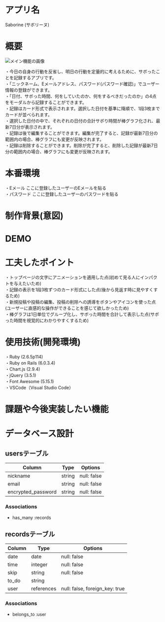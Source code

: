 # アプリ名

Saborine (サボリーヌ)

# 概要
![メイン機能の画像](https://user-images.githubusercontent.com/73570767/102845371-c5b55580-4450-11eb-9aee-03b44da8dea1.jpg)<br>

・今日の自身の行動を反省し、明日の行動を定量的に考えるために、サボったことを記録するアプリです。<br>
・「ニックネーム、Eメールアドレス、パスワード(パスワード確認)」でユーザー情報の登録ができます。<br>
・「日付、サボった時間、何をしていたのか、何をするべきだったのか」の4点をモーダルから記録することができます。<br>
・記録はカード形式で表示されます。選択した日付を基準に降順で、1段3枚までカードが並べられます。<br>
・選択した日付の中で、それぞれの日付の合計サボり時間が棒グラフ化され、最新7日分が表示されます。<br>
・記録は後で編集することができます。編集が完了すると、記録が最新7日分の範囲内の場合、棒グラフにも変更が反映されます。<br>
・記録は削除することができます。削除が完了すると、削除した記録が最新7日分の範囲内の場合、棒グラフにも変更が反映されます。<br>

# 本番環境

<!-- ここにデプロイしたアプリのURLを貼る -->

・Eメール ここに登録したユーザーのEメールを貼る<br>
・パスワード ここに登録したユーザーのパスワードを貼る<br>

# 制作背景(意図)

# DEMO

# 工夫したポイント
・トップページの文字にアニメーションを適用した点(初めて見る人にインパクトを与えたいため)<br>
・記録の表示を1段3枚ずつのカード形式にした点(後から見返す時に見やすくするため)<br>
・新規投稿や投稿の編集、投稿の削除への誘導をボタンやアイコンを使った点(ユーザーに直感的な操作ができることを感じて欲しかったため)<br>
・棒グラフは1日単位でグループ化し、サボった時間を合計して表示した点(サボった時間を視覚的にわかりやすくするため)<br>

# 使用技術(開発環境)
・Ruby (2.6.5p114)<br>
・Ruby on Rails (6.0.3.4)<br>
・Chart.js (2.9.4)<br>
・jQuery (3.5.1)<br>
・Font Awesome (5.15.1)<br>
・VSCode（Visual Studio Code）<br>

# 課題や今後実装したい機能

# データベース設計

## usersテーブル

| Column             | Type   | Options     |
| ------------------ | ------ | ----------- |
| nickname           | string | null: false |
| email              | string | null: false |
| encrypted_password | string | null: false |

### Associations

- has_many :records

## recordsテーブル

| Column | Type       | Options                        |
| ------ | ---------- | ------------------------------ |
| date   | date       | null: false                    |
| time   | integer    | null: false                    |
| skip   | string     | null: false                    |
| to_do  | string     |                                |
| user   | references | null: false, foreign_key: true |

### Associations

- belongs_to :user